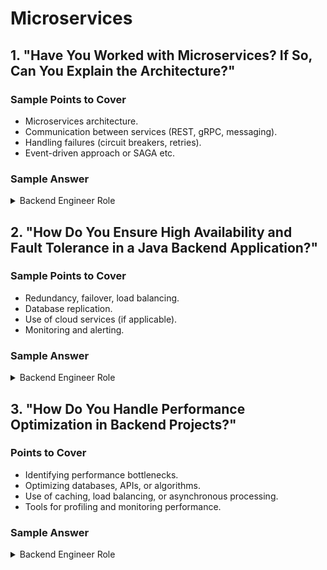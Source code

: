 # Microservices

## 1. "Have You Worked with Microservices? If So, Can You Explain the Architecture?"

### **Sample Points to Cover**

* Microservices architecture.
* Communication between services (REST, gRPC, messaging).
* Handling failures (circuit breakers, retries).
* Event-driven approach or SAGA etc.

### Sample Answer

<details>

<summary>Backend Engineer Role</summary>

Yes, I have worked extensively with microservices architecture. In one of my projects, we broke down a monolithic application into multiple microservices, each responsible for a specific business domain. We used REST APIs for communication and RabbitMQ for asynchronous messaging between services. To handle failures gracefully, we used Resilience4j for circuit-breaking and retries. We also implemented the SAGA pattern to manage long-running transactions across multiple services, ensuring eventual consistency.

</details>

## 2. "**How Do You Ensure High Availability and Fault Tolerance in a Java Backend Application?"**

### **Sample Points to Cover**

* Redundancy, failover, load balancing.
* Database replication.
* Use of cloud services (if applicable).
* Monitoring and alerting.

### Sample Answer

<details>

<summary>Backend Engineer Role</summary>

To ensure high availability and fault tolerance, I focus on building a robust infrastructure. We use load balancers to distribute traffic evenly across multiple instances of our backend services. For database redundancy, we implement master-slave replication for failover. Additionally, we deploy our application on AWS with auto-scaling enabled to handle traffic spikes. For monitoring, we use Prometheus and Grafana to keep track of system health, and we’ve set up alerts to proactively identify and resolve issues before they impact users.

</details>



## 3. "How Do You Handle Performance Optimization in Backend Projects?"

### **Points to Cover**

* Identifying performance bottlenecks.
* Optimizing databases, APIs, or algorithms.
* Use of caching, load balancing, or asynchronous processing.
* Tools for profiling and monitoring performance.

### Sample Answer

<details>

<summary>Backend Engineer Role</summary>

Performance optimization is something I prioritize from the outset. I typically start by profiling the application to identify performance bottlenecks, using tools like JProfiler and VisualVM. For example, in a previous project, we optimized a resource-intensive API by implementing caching using Redis and optimizing database queries with better indexing. We also moved some heavy processing to background tasks using Spring’s @Async feature to avoid blocking the main thread. After deploying, I used Prometheus and Grafana to monitor and ensure everything was running efficiently.

</details>



